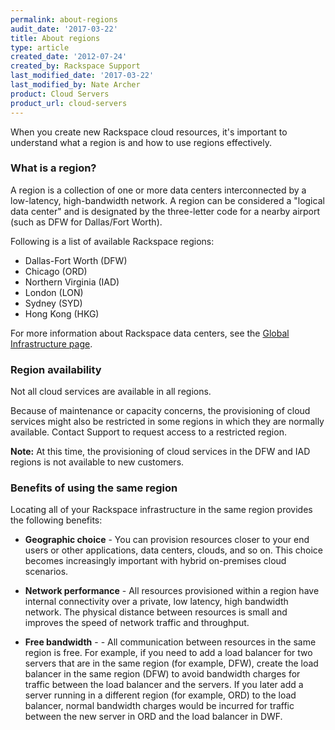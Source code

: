 ```yaml
---
permalink: about-regions
audit_date: '2017-03-22'
title: About regions
type: article
created_date: '2012-07-24'
created_by: Rackspace Support
last_modified_date: '2017-03-22'
last_modified_by: Nate Archer
product: Cloud Servers
product_url: cloud-servers
---
```


When you create new Rackspace cloud resources, it's important to understand what
a region is and how to use regions effectively.

### What is a region?

A region is a collection of one or more data centers interconnected by a low-latency,
high-bandwidth network. A region can be considered a "logical data center" and is
designated by the three-letter code for a nearby airport (such as DFW for Dallas/Fort
Worth).

Following is a list of available Rackspace regions:

-   Dallas-Fort Worth (DFW)
-   Chicago (ORD)
-   Northern Virginia (IAD)
-   London (LON)
-   Sydney (SYD)
-   Hong Kong (HKG)

For more information about Rackspace data centers, see the
[Global Infrastructure page](https://www.rackspace.com/about/datacenters/).

### Region availability

Not all cloud services are available in all regions.

Because of maintenance or capacity concerns, the provisioning of cloud services
might also be restricted in some regions in which they are normally available.
Contact Support to request access to a restricted region.

**Note:** At this time, the provisioning of cloud services in the DFW and IAD
regions is not available to new customers.

### Benefits of using the same region

Locating all of your Rackspace infrastructure in the same region provides the following benefits:

-   **Geographic choice** - You can provision resources closer to your end users
    or other applications, data centers, clouds, and so on. This choice becomes
    increasingly important with hybrid on-premises cloud scenarios.

-   **Network performance** - All resources provisioned within a region have
    internal connectivity over a private, low latency, high bandwidth network.
    The physical distance between resources is small and improves the speed of
    network traffic and throughput.

-   **Free bandwidth** - - All communication between resources in the same region is free. For example, if you need to add a load balancer for two servers that are in the same region (for example, DFW), create the load balancer in the same region (DFW) to avoid bandwidth charges for traffic between the load balancer and the servers. If you later add a server running in a different region (for example, ORD) to the load balancer, normal bandwidth charges would be incurred for traffic between the new server in ORD and the load balancer in DWF.


